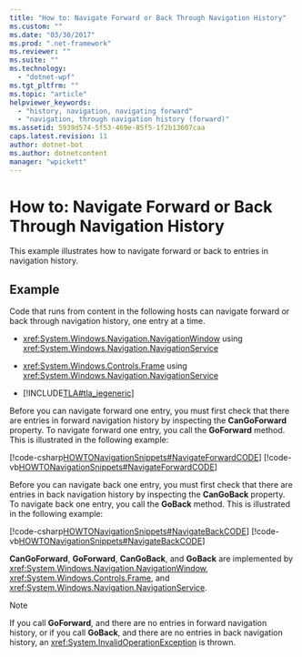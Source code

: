 ```yaml
---
title: "How to: Navigate Forward or Back Through Navigation History"
ms.custom: ""
ms.date: "03/30/2017"
ms.prod: ".net-framework"
ms.reviewer: ""
ms.suite: ""
ms.technology: 
  - "dotnet-wpf"
ms.tgt_pltfrm: ""
ms.topic: "article"
helpviewer_keywords: 
  - "history, navigation, navigating forward"
  - "navigation, through navigation history (forward)"
ms.assetid: 5939d574-5f53-469e-85f5-1f2b13607caa
caps.latest.revision: 11
author: dotnet-bot
ms.author: dotnetcontent
manager: "wpickett"
---
```

# How to: Navigate Forward or Back Through Navigation History
This example illustrates how to navigate forward or back to entries in navigation history.  
  
## Example  
 Code that runs from content in the following hosts can navigate forward or back through navigation history, one entry at a time.  
  
-   <xref:System.Windows.Navigation.NavigationWindow> using <xref:System.Windows.Navigation.NavigationService>  
  
-   <xref:System.Windows.Controls.Frame> using <xref:System.Windows.Navigation.NavigationService>  
  
-   [!INCLUDE[TLA#tla_iegeneric](../../../../includes/tlasharptla-iegeneric-md.md)]  
  
 Before you can navigate forward one entry, you must first check that there are entries in forward navigation history by inspecting the **CanGoForward** property. To navigate forward one entry, you call the **GoForward** method. This is illustrated in the following example:  
  
 [!code-csharp[HOWTONavigationSnippets#NavigateForwardCODE](../../../../samples/snippets/csharp/VS_Snippets_Wpf/HOWTONavigationSnippets/CSharp/HomePage.xaml.cs#navigateforwardcode)]
 [!code-vb[HOWTONavigationSnippets#NavigateForwardCODE](../../../../samples/snippets/visualbasic/VS_Snippets_Wpf/HOWTONavigationSnippets/visualbasic/homepage.xaml.vb#navigateforwardcode)]  
  
 Before you can navigate back one entry, you must first check that there are entries in back navigation history by inspecting the **CanGoBack** property. To navigate back one entry, you call the **GoBack** method. This is illustrated in the following example:  
  
 [!code-csharp[HOWTONavigationSnippets#NavigateBackCODE](../../../../samples/snippets/csharp/VS_Snippets_Wpf/HOWTONavigationSnippets/CSharp/HomePage.xaml.cs#navigatebackcode)]
 [!code-vb[HOWTONavigationSnippets#NavigateBackCODE](../../../../samples/snippets/visualbasic/VS_Snippets_Wpf/HOWTONavigationSnippets/visualbasic/homepage.xaml.vb#navigatebackcode)]  
  
 **CanGoForward**, **GoForward**, **CanGoBack**, and **GoBack** are implemented by <xref:System.Windows.Navigation.NavigationWindow>, <xref:System.Windows.Controls.Frame>, and <xref:System.Windows.Navigation.NavigationService>.  
  
> [!NOTE]
>  If you call **GoForward**, and there are no entries in forward navigation history, or if you call **GoBack**, and there are no entries in back navigation history, an <xref:System.InvalidOperationException> is thrown.
